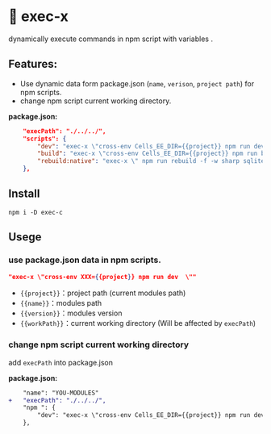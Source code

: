 # 🦀 exec-x 
dynamically execute commands in npm script with variables .


## Features:
- Use dynamic data form package.json (`name`, `verison`, `project path`) for npm scripts.
- change npm script current working directory.

**package.json:**
```json
    "execPath": "./../../",
    "scripts": {
        "dev": "exec-x \"cross-env Cells_EE_DIR={{project}} npm run dev  \"",
        "build": "exec-x \"cross-env Cells_EE_DIR={{project}} npm run build\"",
        "rebuild:native": "exec-x \" npm run rebuild -f -w sharp sqlite3 -m {{project}}/native {{name}}-v{{version}} \""
    },

```
## Install

```
npm i -D exec-c
```

## Usege

### use package.json data in npm scripts.
```json
"exec-x \"cross-env XXX={{project}} npm run dev  \""
```

- `{{project}}`：project path (current modules path)
- `{{name}}`：modules path
- `{{version}}`：modules version
- `{{workPath}}`：current working directory (Will be affected by `execPath`)


### change npm script current working directory
add `execPath` into package.json

**package.json:**
```diff
    "name": "YOU-MODULES"
+   "execPath": "./../../",
    "npm ": {
        "dev": "exec-x \"cross-env Cells_EE_DIR={{project}} npm run dev  \"",
    },

```
